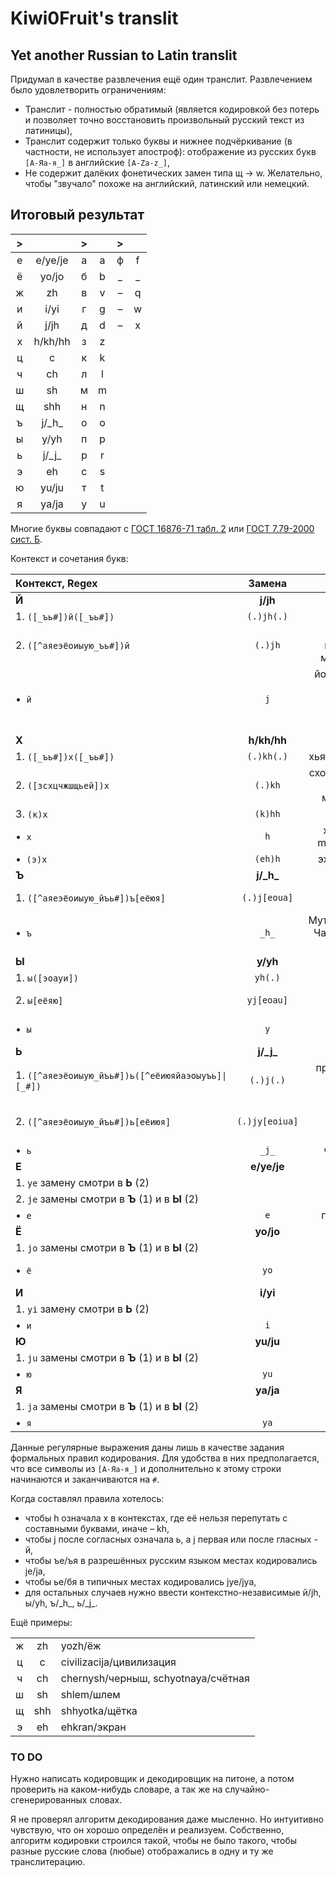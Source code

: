 # Kiwi0Fruit's translit

## Yet another Russian to Latin translit

Придумал в качестве развлечения ещё один транслит. Развлечением было удовлетворить ограничениям:

* Транслит - полностью обратимый (является кодировкой без потерь и позволяет точно восстановить произвольный русский текст из латиницы),
* Транслит содержит только буквы и нижнее подчёркивание (в частности, не использует апостроф): отображение из русских букв `[А-Яа-я_]` в английские `[A-Za-z_]`,
* Не содержит далёких фонетических замен типа щ → w. Желательно, чтобы "звучало" похоже на английский, латинский или немецкий.


## Итоговый результат

|  >  |         |  >  |     |  >  |     |
|:---:|:-------:|:---:|:---:|:---:|:---:|
|  е  | e/ye/je |  а  |  a  |  ф  |  f  |
|  ё  |  yo/jo  |  б  |  b  |  _  |  _  |
|  ж  |   zh    |  в  |  v  |  –  |  q  |
|  и  |  i/yi   |  г  |  g  |  –  |  w  |
|  й  |  ј/jh   |  д  |  d  |  –  |  x  |
|  х  | h/kh/hh |  з  |  z  |     |     |
|  ц  |    c    |  к  |  k  |     |     |
|  ч  |   ch    |  л  |  l  |     |     |
|  ш  |   sh    |  м  |  m  |     |     |
|  щ  |   shh   |  н  |  n  |     |     |
|  ъ  | j/\_h\_ |  о  |  o  |     |     |
|  ы  |  y/yh   |  п  |  p  |     |     |
|  ь  | j/\_j\_ |  р  |  r  |     |     |
|  э  |   eh    |  с  |  s  |     |     |
|  ю  |  yu/ju  |  т  |  t  |     |     |
|  я  |  ya/ja  |  у  |  u  |     |     |


Многие буквы совпадают с [ГОСТ 16876-71 табл. 2](https://ru.wikipedia.org/wiki/%D0%A2%D1%80%D0%B0%D0%BD%D1%81%D0%BB%D0%B8%D1%82%D0%B5%D1%80%D0%B0%D1%86%D0%B8%D1%8F_%D1%80%D1%83%D1%81%D1%81%D0%BA%D0%BE%D0%B3%D0%BE_%D0%B0%D0%BB%D1%84%D0%B0%D0%B2%D0%B8%D1%82%D0%B0_%D0%BB%D0%B0%D1%82%D0%B8%D0%BD%D0%B8%D1%86%D0%B5%D0%B9#%D0%A1%D1%80%D0%B0%D0%B2%D0%BD%D0%B8%D1%82%D0%B5%D0%BB%D1%8C%D0%BD%D0%B0%D1%8F_%D1%82%D0%B0%D0%B1%D0%BB%D0%B8%D1%86%D0%B0_%D1%81%D0%B8%D1%81%D1%82%D0%B5%D0%BC_%D1%82%D1%80%D0%B0%D0%BD%D1%81%D0%BB%D0%B8%D1%82%D0%B5%D1%80%D0%B0%D1%86%D0%B8%D0%B8) или [ГОСТ 7.79-2000 сист. Б](https://ru.wikipedia.org/wiki/%D0%A2%D1%80%D0%B0%D0%BD%D1%81%D0%BB%D0%B8%D1%82%D0%B5%D1%80%D0%B0%D1%86%D0%B8%D1%8F_%D1%80%D1%83%D1%81%D1%81%D0%BA%D0%BE%D0%B3%D0%BE_%D0%B0%D0%BB%D1%84%D0%B0%D0%B2%D0%B8%D1%82%D0%B0_%D0%BB%D0%B0%D1%82%D0%B8%D0%BD%D0%B8%D1%86%D0%B5%D0%B9#%D0%A1%D1%80%D0%B0%D0%B2%D0%BD%D0%B8%D1%82%D0%B5%D0%BB%D1%8C%D0%BD%D0%B0%D1%8F_%D1%82%D0%B0%D0%B1%D0%BB%D0%B8%D1%86%D0%B0_%D1%81%D0%B8%D1%81%D1%82%D0%B5%D0%BC_%D1%82%D1%80%D0%B0%D0%BD%D1%81%D0%BB%D0%B8%D1%82%D0%B5%D1%80%D0%B0%D1%86%D0%B8%D0%B8).

Контекст и сочетания букв:

| Контекст, Regex                                               |     Замена     |                                  Примеры                                  |
|:------------------------------------------------------------- |:--------------:|:-------------------------------------------------------------------------:|
| **Й**                                                         |    **ј/jh**    |                                                                           |
| 1. `([_ъь#])й([_ъь#])`                                        |   `(.)jh(.)`   |                               йъог/jh_h_og                                |
| 2. `([^аяеэёоиыую_ъь#])й`                                     |    `(.)jh`     |             подйес/podjhes, подйод/podjhod, мурьйин/mur_j_jin             |
| •  `й`                                                        |      `j`       | йод/jod, белый/belyj, байес/bajes, йиппи/jippi, байыс/bajys, байяс/bajyas |
| **Х**                                                         |  **h/kh/hh**   |                                                                           |
| 1. `([_ъь#])х([_ъь#])`                                        |   `(.)kh(.)`   |                          хья/khjya, хьан/kh_j_an                          |
| 2. `([зсхцчжшщьей])х`                                         |    `(.)kh`     |             сход/skhod, мех/mekh, мэр/mehr, мурьхин/murjkhin              |
| 3. `(к)х`                                                     |    `(k)hh`     |                                 кхе/khhe                                  |
| •  `х`                                                        |      `h`       |                    хохолок/hoholok, mur_h_hin/муръхин                     |
| •  `(э)х`                                                     |    `(eh)h`     |                            эхо/ehho, эон/ehon                             |
| **Ъ**                                                         |  **j/\_h\_**   |                                                                           |
| 1. `([^аяеэёоиыую_йъь#])ъ[еёюя]`                              |  `(.)j[eoua]`  |                        объект/objekt, изъян/izjan                         |
| •  `ъ`                                                        |     `_h_`      |            Муъминат/Mu_h_minat, Чанъань/Chan_h_anj, онъ/on_h_             |
| **Ы**                                                         |    **y/yh**    |                                                                           |
| 1. `ы([эоауи])`                                               |    `yh(.)`     |                              ыа/yha, ыи/yhi                               |
| 2. `ы[еёяю]`                                                  |   `yj[eoau]`   |                       белые/belyje, бедныя/bednyja                        |
| •  `ы`                                                        |      `y`       |                         крыска/kryska, ыпся/ypsya                         |
| **Ь**                                                         |  **j/\_j\_**   |                                                                           |
| 1. <code>([^аяеэёоиыую_йъь#])ь([^еёиюяйаэоыуъь]\|[_#])</code> |   `(.)j(.)`    |               прячься/pryachjsya, мыться/mytjsya, конь/konj               |
| 2. `([^аяеэёоиыую_йъь#])ь[еёиюя]`                             | `(.)jy[eoiua]` |                  пьеса/pjyesa, пьян/pjyan, ладьи/ladjyi                   |
| •  `ь`                                                        |     `_j_`      |                             чаньол/chan_j_ol                              |
| **Е**                                                         |  **e/ye/je**   |                                                                           |
| 1. `ye` замену смотри в **Ь** (2)                             |                |                                                                           |
| 2. `je` замены смотри в **Ъ** (1) и в **Ы** (2)               |                |                                                                           |
| •  `е`                                                        |      `e`       |                            пена/pena, ель/elj                             |
| **Ё**                                                         |   **yo/jo**    |                                                                           |
| 1. `jo` замены смотри в **Ъ** (1) и в **Ы** (2)               |                |                                                                           |
| •  `ё`                                                        |      `yo`      |                           ёмко/yomko, мёд/myod                            |
| **И**                                                         |    **i/yi**    |                                                                           |
| 1. `yi` замену смотри в **Ь** (2)                             |                |                                                                           |
| •  `и`                                                        |      `i`       |                                  миг/mig                                  |
| **Ю**                                                         |   **yu/ju**    |                                                                           |
| 1. `ju` замены смотри в **Ъ** (1) и в **Ы** (2)               |                |                                                                           |
| •  `ю`                                                        |      `yu`      |                                 Yulya/Юля                                 |
| **Я**                                                         |   **ya/ja**    |                                                                           |
| 1. `ja` замены смотри в **Ъ** (1) и в **Ы** (2)               |                |                                                                           |
| •  `я`                                                        |      `ya`      |                                 Izya/Изя                                  |

Данные регулярные выражения даны лишь в качестве задания формальных правил кодирования. Для удобства в них предполагается, что все символы из `[А-Яа-я_]` и дополнительно к этому строки начинаются и заканчиваются на `#`.

Когда составлял правила хотелось:

* чтобы h означала х в контекстах, где её нельзя перепутать с составными буквами, иначе – kh,
* чтобы j после согласных означала ь, а j первая или после гласных - й,
* чтобы ъe/ъя в разрешённых русским языком местах кодировались je/ja,
* чтобы ьe/бя в типичных местах кодировались jye/jya,
* для остальных случаев нужно ввести контекстно-независимые й/jh, ы/yh, ъ/\_h\_, ь/\_j\_.

Ещё примеры:

|     |         |                                     |
|:---:|:-------:|:----------------------------------- |
|  ж  |   zh    | yozh/ёж                             |
|  ц  |    c    | civilizacija/цивилизация            |
|  ч  |   ch    | chernysh/черныш, schyotnaya/счётная |
|  ш  |   sh    | shlem/шлем                          |
|  щ  |   shh   | shhyotka/щётка                      |
|  э  |   eh    | ehkran/экран                        |


### TO DO

Нужно написать кодировщик и декодировщик на питоне, а потом проверить на каком-нибудь словаре, а так же на случайно-сгенерированных словах.

Я не проверял алгоритм декодирования даже мысленно. Но интуитивно чувствую, что он хорошо определён и реализуем. Собственно, алгоритм кодировки строился такой, чтобы не было такого, чтобы разные русские слова (любые) отображались в одну и ту же транслитерацию.
